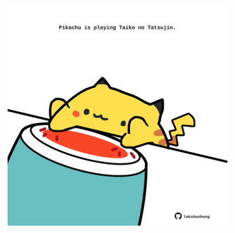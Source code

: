 <!-- built at 15/04/2024, 02:44:13 UTC -->
<p align="center">
  <img width="500" height="500" src="./ReadmeImage.svg">
</p>
